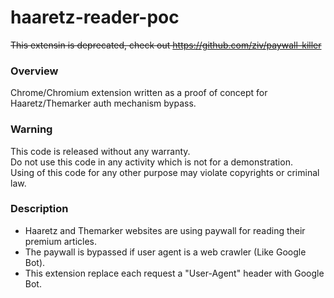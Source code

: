 # haaretz-reader-poc

~~This extensin is deprecated, check out https://github.com/ziv/paywall-killer~~

### Overview
Chrome/Chromium extension written as a proof of concept for Haaretz/Themarker auth mechanism bypass.

### Warning
This code is released without any warranty.  
Do not use this code in any activity which is not for a demonstration.  
Using of this code for any other purpose may violate copyrights or criminal law.

### Description
* Haaretz and Themarker websites are using paywall for reading their premium articles.
* The paywall is bypassed if user agent is a web crawler (Like Google Bot).
* This extension replace each request a "User-Agent" header with Google Bot.

